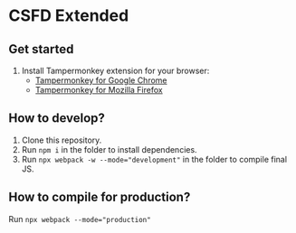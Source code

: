 # CSFD Extended

## Get started
1. Install Tampermonkey extension for your browser:
    - [Tampermonkey for Google Chrome](https://chrome.google.com/webstore/detail/tampermonkey/dhdgffkkebhmkfjojejmpbldmpobfkfo?hl=en)
    - [Tampermonkey for Mozilla Firefox](https://addons.mozilla.org/en-US/firefox/addon/tampermonkey/)

## How to develop?

1. Clone this repository.
2. Run `npm i` in the folder to install dependencies.
3. Run `npx webpack -w --mode="development"` in the folder to compile final JS.

## How to compile for production?
Run `npx webpack --mode="production"`
